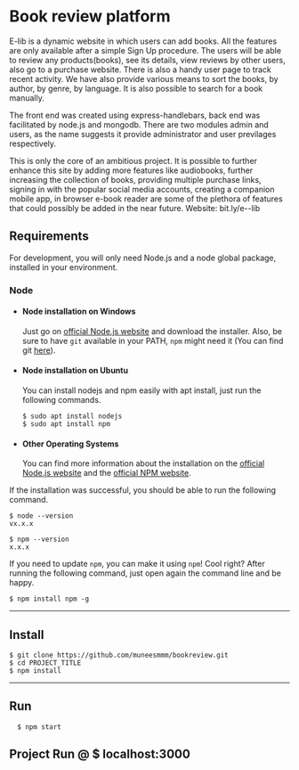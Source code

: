 # Book review platform
E-lib is a dynamic website in which users can add books. All the features are only available after a simple Sign Up procedure.
The users will be able to review any products(books), see its details, view reviews by other users, also go to a purchase website. There is also a handy user page to track recent activity. We have also provide various means to sort the books, by author, by genre, by language. It is also possible to search for a book manually.
    
The front end was created using express-handlebars, back end was facilitated by node.js and mongodb. There are two modules admin and users, as the name suggests it provide administrator and user previlages respectively.
    
This is only the core of an ambitious project. It is possible to further enhance this site by adding more features like audiobooks, further increasing the collection of books, providing multiple purchase links, signing in with the popular social media accounts, creating a companion mobile app, in browser e-book reader are some of the plethora of features that could possibly be added in the near future.
    Website: bit.ly/e--lib
    
## Requirements

For development, you will only need Node.js and a node global package, installed in your environment.

### Node
- #### Node installation on Windows

  Just go on [official Node.js website](https://nodejs.org/) and download the installer.
Also, be sure to have `git` available in your PATH, `npm` might need it (You can find git [here](https://git-scm.com/)).

- #### Node installation on Ubuntu

  You can install nodejs and npm easily with apt install, just run the following commands.

      $ sudo apt install nodejs
      $ sudo apt install npm

- #### Other Operating Systems
  You can find more information about the installation on the [official Node.js website](https://nodejs.org/) and the [official NPM website](https://npmjs.org/).

If the installation was successful, you should be able to run the following command.

    $ node --version
    vx.x.x

    $ npm --version
    x.x.x

If you need to update `npm`, you can make it using `npm`! Cool right? After running the following command, just open again the command line and be happy.

    $ npm install npm -g

---

## Install

    $ git clone https://github.com/muneesmmm/bookreview.git
    $ cd PROJECT_TITLE
    $ npm install

___

## Run

      $ npm start
## Project Run @ $ localhost:3000
 
